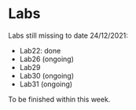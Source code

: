 # Labs

Labs still missing to date 24/12/2021:
- Lab22: done
- Lab26 (ongoing)
- Lab29
- Lab30 (ongoing)
- Lab31 (ongoing)

To be finished within this week.
